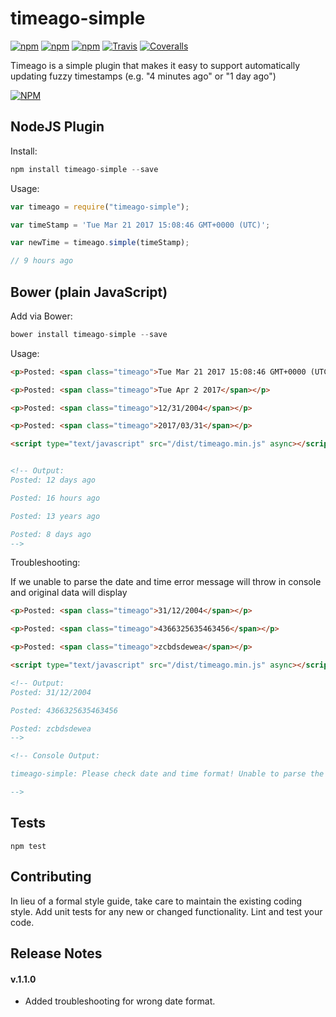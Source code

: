 # timeago-simple 
[![npm](https://img.shields.io/npm/v/timeago-simple.svg?style=flat-square)]() [![npm](https://img.shields.io/npm/dt/timeago-simple.svg?style=flat-square)]() [![npm](https://img.shields.io/npm/l/timeago-simple.svg?style=flat-square)]() [![Travis](https://img.shields.io/travis/mikepenzin/timeago-simple.svg?style=flat-square)]() [![Coveralls](https://img.shields.io/coveralls/mikepenzin/timeago-simple.svg?style=flat-square)]()

Timeago is a simple plugin that makes it easy to support automatically updating fuzzy timestamps (e.g. "4 minutes ago" or "1 day ago")

[![NPM](https://nodei.co/npm/timeago-simple.png?downloads=true)](https://nodei.co/npm/timeago-simple/) 

## NodeJS Plugin
Install:

```js
npm install timeago-simple --save
```

Usage:

```js
var timeago = require("timeago-simple");

var timeStamp = 'Tue Mar 21 2017 15:08:46 GMT+0000 (UTC)';

var newTime = timeago.simple(timeStamp);

// 9 hours ago
```

## Bower (plain JavaScript)

Add via Bower:
```js
bower install timeago-simple --save
```

Usage:
```html
<p>Posted: <span class="timeago">Tue Mar 21 2017 15:08:46 GMT+0000 (UTC)</span></p>

<p>Posted: <span class="timeago">Tue Apr 2 2017</span></p>

<p>Posted: <span class="timeago">12/31/2004</span></p>

<p>Posted: <span class="timeago">2017/03/31</span></p>

<script type="text/javascript" src="/dist/timeago.min.js" async></script>


<!-- Output:
Posted: 12 days ago

Posted: 16 hours ago

Posted: 13 years ago

Posted: 8 days ago
-->
```

Troubleshooting:

If we unable to parse the date and time error message will throw in console and original data will display

```html
<p>Posted: <span class="timeago">31/12/2004</span></p>

<p>Posted: <span class="timeago">4366325635463456</span></p>

<p>Posted: <span class="timeago">zcbdsdewea</span></p>

<script type="text/javascript" src="/dist/timeago.min.js" async></script>

<!-- Output:
Posted: 31/12/2004

Posted: 4366325635463456

Posted: zcbdsdewea
-->

<!-- Console Output:

timeago-simple: Please check date and time format! Unable to parse the date & time.

-->
```
## Tests

  `npm test`
  
  
## Contributing

In lieu of a formal style guide, take care to maintain the existing coding style. 
Add unit tests for any new or changed functionality. Lint and test your code. 

  
## Release Notes

#### v.1.1.0

- Added troubleshooting for wrong date format.